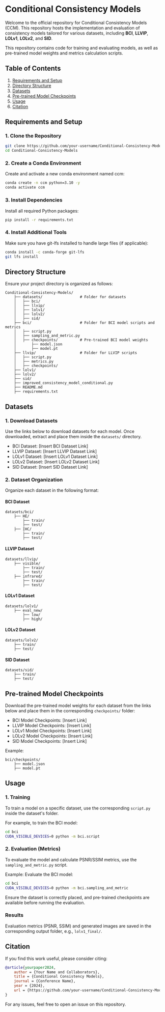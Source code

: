 # Conditional Consistency Models

Welcome to the official repository for Conditional Consistency Models (CCM). This repository hosts the implementation and evaluation of consistency models tailored for various datasets, including **BCI**, **LLVIP**, **LOLv1**, **LOLv2**, and **SID**.

This repository contains code for training and evaluating models, as well as pre-trained model weights and metrics calculation scripts.

## Table of Contents

1. [Requirements and Setup](#requirements-and-setup)
2. [Directory Structure](#directory-structure)
3. [Datasets](#datasets)
4. [Pre-trained Model Checkpoints](#pre-trained-model-checkpoints)
5. [Usage](#usage)
6. [Citation](#citation)

## Requirements and Setup

### 1. Clone the Repository
```bash
git clone https://github.com/your-username/Conditional-Consistency-Models.git
cd Conditional-Consistency-Models
```

### 2. Create a Conda Environment
Create and activate a new conda environment named ccm:
```bash
conda create -n ccm python=3.10 -y
conda activate ccm
```

### 3. Install Dependencies
Install all required Python packages:
```bash
pip install -r requirements.txt
```

### 4. Install Additional Tools
Make sure you have git-lfs installed to handle large files (if applicable):
```bash
conda install -c conda-forge git-lfs
git lfs install
```

## Directory Structure

Ensure your project directory is organized as follows:

```
Conditional-Consistency-Models/
    ├── datasets/                 # Folder for datasets
    │   ├── bci/
    │   ├── llvip/
    │   ├── lolv1/
    │   ├── lolv2/
    │   ├── sid/
    ├── bci/                      # Folder for BCI model scripts and metrics
    │   ├── script.py
    │   ├── sampling_and_metric.py
    │   ├── checkpoints/          # Pre-trained BCI model weights
    │       ├── model.json
    │       ├── model.pt
    ├── llvip/                    # Folder for LLVIP scripts
    │   ├── script.py
    │   ├── metrics.py
    │   ├── checkpoints/
    ├── lolv1/
    ├── lolv2/
    ├── sid/
    ├── improved_consistency_model_conditional.py
    ├── README.md
    ├── requirements.txt
```

## Datasets

### 1. Download Datasets

Use the links below to download datasets for each model. Once downloaded, extract and place them inside the `datasets/` directory.

- BCI Dataset: [Insert BCI Dataset Link]
- LLVIP Dataset: [Insert LLVIP Dataset Link]
- LOLv1 Dataset: [Insert LOLv1 Dataset Link]
- LOLv2 Dataset: [Insert LOLv2 Dataset Link]
- SID Dataset: [Insert SID Dataset Link]

### 2. Dataset Organization

Organize each dataset in the following format:

#### BCI Dataset
```
datasets/bci/
    ├── HE/
        ├── train/
        ├── test/
    ├── IHC/
        ├── train/
        ├── test/
```

#### LLVIP Dataset
```
datasets/llvip/
    ├── visible/
        ├── train/
        ├── test/
    ├── infrared/
        ├── train/
        ├── test/
```

#### LOLv1 Dataset
```
datasets/lolv1/
    ├── eval_new/
        ├── low/
        ├── high/
```

#### LOLv2 Dataset
```
datasets/lolv2/
    ├── train/
    ├── test/
```

#### SID Dataset
```
datasets/sid/
    ├── train/
    ├── test/
```

## Pre-trained Model Checkpoints

Download the pre-trained model weights for each dataset from the links below and place them in the corresponding `checkpoints/` folder:

- BCI Model Checkpoints: [Insert Link]
- LLVIP Model Checkpoints: [Insert Link]
- LOLv1 Model Checkpoints: [Insert Link]
- LOLv2 Model Checkpoints: [Insert Link]
- SID Model Checkpoints: [Insert Link]

Example:
```
bci/checkpoints/
    ├── model.json
    ├── model.pt
```

## Usage

### 1. Training

To train a model on a specific dataset, use the corresponding `script.py` inside the dataset's folder.

For example, to train the BCI model:
```bash
cd bci
CUDA_VISIBLE_DEVICES=0 python -m bci.script
```

### 2. Evaluation (Metrics)

To evaluate the model and calculate PSNR/SSIM metrics, use the `sampling_and_metric.py` script.

Example: Evaluate the BCI model:
```bash
cd bci
CUDA_VISIBLE_DEVICES=0 python -m bci.sampling_and_metric
```

Ensure the dataset is correctly placed, and pre-trained checkpoints are available before running the evaluation.

### Results

Evaluation metrics (PSNR, SSIM) and generated images are saved in the corresponding output folder, e.g., `lolv1_final/`.

## Citation

If you find this work useful, please consider citing:

```bibtex
@article{yourpaper2024,
    author = {Your Name and Collaborators},
    title = {Conditional Consistency Models},
    journal = {Conference Name},
    year = {2024},
    url = {https://github.com/your-username/Conditional-Consistency-Models},
}
```

For any issues, feel free to open an issue on this repository.
